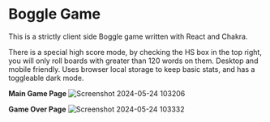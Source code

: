 # Boggle Game

This is a strictly client side Boggle game written with React and Chakra. 

There is a special high score mode, by checking the HS box in the top right, you will only roll boards with greater than 120 words on them. 
Desktop and mobile friendly. 
Uses browser local storage to keep basic stats, and has a toggleable dark mode. 

<B>Main Game Page</B>
![Screenshot 2024-05-24 103206](https://github.com/JimMatthew/dice/assets/28635265/5e443556-c205-438d-be58-8e949beee06c)

<B>Game Over Page</B>
![Screenshot 2024-05-24 103332](https://github.com/JimMatthew/dice/assets/28635265/42363b26-5299-4e6b-b6ae-74975abd1353)
